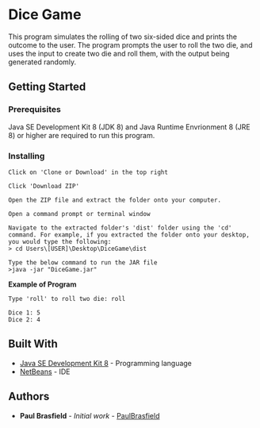 # Dice Game

This program simulates the rolling of two six-sided dice and prints the outcome to the user. The program prompts the user to roll the two die, and uses the input to create two die and roll them, with the output being generated randomly.

## Getting Started

### Prerequisites

Java SE Development Kit 8 (JDK 8) and Java Runtime Envrionment 8 (JRE 8) or higher are required to run this program.

### Installing

```
Click on 'Clone or Download' in the top right
```

```
Click 'Download ZIP'
```

```
Open the ZIP file and extract the folder onto your computer.
```

```
Open a command prompt or terminal window
```

```
Navigate to the extracted folder's 'dist' folder using the 'cd' command. For example, if you extracted the folder onto your desktop, you would type the following:
> cd Users\[USER]\Desktop\DiceGame\dist
```

```
Type the below command to run the JAR file
>java -jar "DiceGame.jar"
```

**Example of Program**
```
Type 'roll' to roll two die: roll

Dice 1: 5
Dice 2: 4
```

## Built With

* [Java SE Development Kit 8](https://www.oracle.com/java/technologies/java-se-glance.html) - Programming language
* [NetBeans](https://netbeans.org/) - IDE

## Authors

* **Paul Brasfield** - *Initial work* - [PaulBrasfield](https://github.com/PaulBrasfield)
